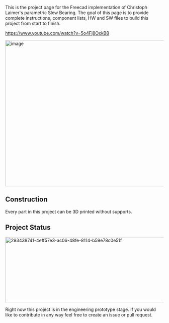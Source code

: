 This is the project page for the Freecad implementation of Christoph Laimer's parametric Slew Bearing. The goal of this page is to provide complete instructions, component lists, HW and SW files to build this project from start to finish.

https://www.youtube.com/watch?v=5o4Fj8OxkB8

 <img width="810" height="463" alt="image" src="https://github.com/user-attachments/assets/c498829c-af05-4288-8715-ecf349ef3743" />

## Construction

Every part in this project can be 3D printed without supports.


## Project Status

<img width="802" height="207" alt="293438741-4eff57e3-ac06-48fe-8114-b59e78c0e51f" src="https://github.com/user-attachments/assets/47b529b5-49ce-4249-a4a5-f116f4a15720" />


Right now this project is in the engineering prototype stage. If you would like to contribute in any way feel free to create an issue or pull request.





